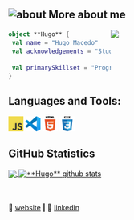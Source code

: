 
## <img width="45" alt="about" src="https://raw.github.com/elizarov/elizarov/master/about.png"> More about me
<!-- 
https://c.tenor.com/AlUkiGkR2j8AAAAC/new-game-ahagon-umiko-programming.gif

https://i2.wp.com/allhtaccess.info/wp-content/uploads/2018/03/programming.gif?fit=1281%2C716&ssl=1

 val languages = listOf("Java", "Python", "JavaScript")
-->
<img align="right" width="300" src="https://c.tenor.com/AlUkiGkR2j8AAAAC/new-game-ahagon-umiko-programming.gif" />

```kotlin
object **Hugo** {
 val name = "Hugo Macedo"
 val acknowledgements = "Student Analysis and Systems Development"
 
 val primarySkillset = "Programmer - Indie Game Developer - Web Developer"
}
```

## **Languages and Tools:**  

<code><img height="30" src="https://raw.githubusercontent.com/github/explore/80688e429a7d4ef2fca1e82350fe8e3517d3494d/topics/javascript/javascript.png"></code>
<code><img height="30" src="https://raw.githubusercontent.com/github/explore/80688e429a7d4ef2fca1e82350fe8e3517d3494d/topics/visual-studio-code/visual-studio-code.png"></code>
<code><img height="30" src="https://raw.githubusercontent.com/github/explore/80688e429a7d4ef2fca1e82350fe8e3517d3494d/topics/html/html.png"></code>
<code><img height="30" src="https://raw.githubusercontent.com/github/explore/80688e429a7d4ef2fca1e82350fe8e3517d3494d/topics/css/css.png"></code>


## **GitHub Statistics**

<a href="https://github.com/hugox6">
  <img align="center" src="https://github-readme-stats.vercel.app/api/top-langs/?username=hugox6&theme=dracula&hide_langs_below=1" />
</a>

<a href="https://github.com/hugox6">
 <img align="center" src="https://github-readme-stats.vercel.app/api?username=hugox6&show_icons=true&theme=dracula&line_height=27" alt="**Hugo** github stats"/>
</a>

[website]: https://hugox6.github.io/
[linkedin]: https://www.linkedin.com/in/hugo-macedo-947b1a212/
<br>
#### 
🏡 [website][website] **|** 
👔 [linkedin][linkedin]

#### 
